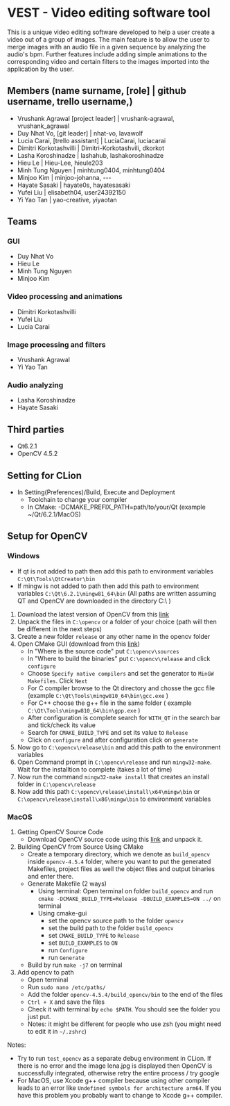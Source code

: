# VEST - Video editing software tool

This is a unique video editing software developed to help a user create a video out of a group of images. The main feature is to allow the user to merge images with an audio file in a given sequence by analyzing the audio's bpm. Further features include adding simple animations to the corresponding video and certain filters to the images imported into the application by the user.


## Members (name surname, [role]   |  github username, trello username,)

* Vrushank Agrawal [project leader]                               | vrushank-agrawal, vrushank_agrawal
* Duy Nhat Vo, [git leader]                                       | nhat-vo, lavawolf
* Lucia Carai, [trello assistant]                                 | LuciaCarai, luciacarai
* Dimitri Korkotashvilli                                          | Dimitri-Korkotashvili, dkorkot
* Lasha Koroshinadze                                              | lashahub, lashakoroshinadze
* Hieu Le                                                         | Hieu-Lee, hieule203
* Minh Tung Nguyen                                                | minhtung0404, minhtung0404
* Minjoo Kim                                                      | minjoo-johanna, ---
* Hayate Sasaki                                                   | hayate0s, hayatesasaki
* Yufei Liu                                                       | elisabeth04, user24392150
* Yi Yao Tan                                                      | yao-creative, yiyaotan

## Teams

### GUI

* Duy Nhat Vo
* Hieu Le
* Minh Tung Nguyen
* Minjoo Kim

### Video processing and animations

* Dimitri Korkotashvilli
* Yufei Liu
* Lucia Carai

### Image processing and filters

* Vrushank Agrawal
* Yi Yao Tan

### Audio analyzing

* Lasha Koroshinadze
* Hayate Sasaki

## Third parties
- Qt6.2.1
- OpenCV 4.5.2

## Setting for CLion
- In Setting(Preferences)/Build, Execute and Deployment
    - Toolchain to change your compiler
    - In CMake: -DCMAKE_PREFIX_PATH=path/to/your/Qt (example ~/Qt/6.2.1/MacOS)

## Setup for OpenCV
### Windows
- If qt is not added to path then add this path to environment variables `C:\Qt\Tools\QtCreator\bin`
- If mingw is not added to path then add this path to environment variables `C:\Qt\6.2.1\mingw81_64\bin`
(All paths are written assuming QT and OpenCV are downloaded in the directory C:\ )
1. Download the latest version of OpenCV from this [link](https://opencv.org/releases/)
2. Unpack the files in `C:\opencv` or a folder of your choice (path will then be different in the next steps)
3. Create a new folder `release` or any other name in the opencv folder
4. Open CMake GUI (download from this [link](https://cmake.org/download/))
    - In "Where is the source code" put `C:\opencv\sources`
    - In "Where to build the binaries" put `C:\opencv\release` and click `configure`
    - Choose `Specify native compilers` and set the generator to `MinGW Makefiles`. Click `Next`
    - For C compiler browse to the Qt directory and chosse the gcc file (example `C:\Qt\Tools\mingw810_64\bin\gcc.exe` )
    - For C++ choose the g++ file in the same folder ( example `C:\Qt\Tools\mingw810_64\bin\gpp.exe` )
    - After configuration is complete search for `WITH_QT` in the search bar and tick/check its value
    - Search for `CMAKE_BUILD_TYPE` and set its value to `Release`
    - Click on `configure` and after configuration click on `generate`
5. Now go to `C:\opencv\release\bin` and add this path to the environment variables 
6. Open Command prompt in `C:\opencv\release` and run `mingw32-make`. Wait for the installtion to complete (takes a lot of time)
6. Now run the command `mingw32-make install` that creates an install folder in  `C:\opencv\release`
7. Now add this path `C:\opencv\release\install\x64\mingw\bin`  or  `C:\opencv\release\install\x86\mingw\bin` to environment variables


### MacOS
1. Getting OpenCV Source Code
    - Download OpenCV source code using this [link](https://github.com/opencv/opencv/archive/4.5.4.zip) and unpack it.
2. Building OpenCV from Source Using CMake
    - Create a temporary directory, which we denote as `build_opencv` inside `opencv-4.5.4` folder, where you want to put the generated Makefiles, project files as well the object files and output binaries and enter there.
    - Generate Makefile (2 ways)
      - Using terminal: Open terminal on folder `build_opencv` and run `cmake -DCMAKE_BUILD_TYPE=Release -DBUILD_EXAMPLES=ON ../` on terminal
      - Using cmake-gui
        - set the opencv source path to the folder `opencv`
        - set the build path to the folder `build_opencv`
        - set `CMAKE_BUILD_TYPE` to `Release`
        - set `BUILD_EXAMPLES` to `ON`
        - run `Configure`
        - run `Generate`
    - Build by run `make -j7` on terminal
3. Add opencv to path
   - Open terminal
   - Run `sudo nano /etc/paths/`
   - Add the folder `opencv-4.5.4/build_opencv/bin` to the end of the files
   - `Ctrl + X` and save the files
   - Check it with terminal by `echo $PATH`. You should see the folder you just put.
   - Notes: it might be different for people who use zsh (you might need to edit it in `~/.zshrc`)

Notes: 
- Try to run `test_opencv` as a separate debug environment in CLion. If there is no error and the image lena.jpg is displayed then OpenCV is successfully integrated, otherwise retry the entire process / try google
- For MacOS, use Xcode g++ compiler because using other compiler leads to an error like `Undefined symbols for architecture arm64`. If you have this problem you probably want to change to Xcode g++ compiler.
